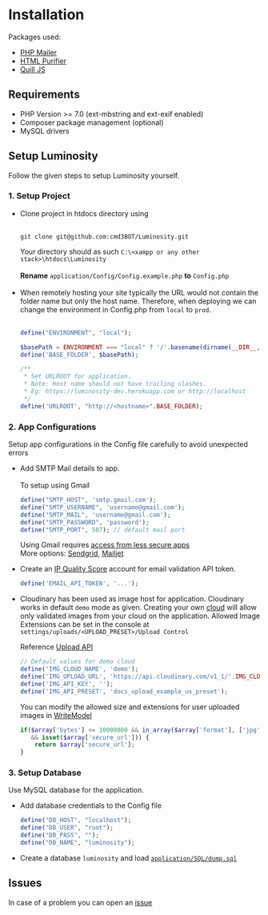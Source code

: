# Installation

 Packages used:
  - [PHP Mailer](https://github.com/PHPMailer/PHPMailer)
  - [HTML Purifier](https://github.com/ezyang/htmlpurifier)
  - [Quill JS](https://github.com/quilljs/quill)

 ## Requirements
  - PHP Version >= 7.0 (ext-mbstring and ext-exif enabled)
  - Composer package management (optional)
  - MySQL drivers
 
 ## Setup Luminosity 
 
 Follow the given steps to setup Luminosity yourself.  <br>

  ### 1. Setup Project
  - Clone project in htdocs directory using <br><br>
    ```
    git clone git@github.com:cmd3BOT/Luminosity.git
    ```
    Your directory should as such ```C:\<xampp or any other stack>\htdocs\Luminosity```
    <br><br>
    **Rename** `application/Config/Config.example.php` **to** ``Config.php``
    <br><br>
  - When remotely hosting your site typically the URL would not contain the folder name but only the host name. 
    Therefore, when deploying we can change the environment in Config.php from ``local`` to ``prod``.  <br><br>
    ```php
    define("ENVIRONMENT", "local");

    $basePath = ENVIRONMENT === "local" ? '/'.basename(dirname(__DIR__, 2)) : '';
    define('BASE_FOLDER', $basePath); 

    /**
     * Set URLROOT for application.
     * Note: Host name should not have trailing slashes.
     * Eg: https://luminosity-dev.herokuapp.com or http://localhost
     */
    define('URLROOT', "http://<hostname>".BASE_FOLDER); 
    ```
  
  ### 2. App Configurations
   Setup app configurations in the Config file carefully to avoid unexpected errors <br>
 
  - Add SMTP Mail details to app. <br><br>
    To setup using Gmail
    ```php
    define("SMTP_HOST", 'smtp.gmail.com');
    define("SMTP_USERNAME", 'username@gmail.com');
    define("SMTP_MAIL", 'username@gmail.com');
    define("SMTP_PASSWORD", 'password');
    define("SMTP_PORT", 587); // default mail port
    ```    
    Using Gmail requires [access from less secure apps](https://myaccount.google.com/lesssecureapps)
    <br>
    More options: [Sendgrid](http://sendgrid.com/), [Mailjet](https://www.mailjet.com/feature/smtp-relay/)
    
  - Create an [IP Quality Score](https://www.ipqualityscore.com/create-account) account for email validation API token.
    ```php
    define('EMAIL_API_TOKEN', '...');
    ```
  - Cloudinary has been used as image host for application. Cloudinary works in default ``demo`` mode as given. Creating your own [cloud](https://cloudinary.com/users/register/free) will allow only validated images from your cloud on the application. Allowed Image Extensions can be set in the console at ``settings/uploads/<UPLOAD_PRESET>/Upload Control``
    
    Reference [Upload API](https://cloudinary.com/documentation/image_upload_api_reference)
    ```php
    // Default values for demo cloud
    define('IMG_CLOUD_NAME', 'demo');
    define('IMG_UPLOAD_URL', 'https://api.cloudinary.com/v1_1/'.IMG_CLOUD_NAME.'/image/upload');
    define('IMG_API_KEY', '');
    define('IMG_API_PRESET', 'docs_upload_example_us_preset');
    ```
    
    You can modify the allowed size and extensions for user uploaded images in [WriteModel](https://github.com/cmd3BOT/Luminosity/blob/main/application/Models/WriteModel.php#L39)
    ```php
    if($array['bytes'] <= 10000000 && in_array($array['format'], ['jpg','jpeg','gif','webp','png'])
       && isset($array['secure_url'])) {
        return $array['secure_url'];
    }
    ```

  ### 3. Setup Database
  Use MySQL database for the application. 
  
  - Add database credentials to the Config file
    ```php
    define("DB_HOST", "localhost");
    define("DB_USER", "root");
    define("DB_PASS", "");
    define("DB_NAME", "luminosity");
    ```
  - Create a database ``luminosity`` and load [``application/SQL/dump.sql``](https://github.com/cmd3BOT/Luminosity/blob/main/application/SQL/dump.sql)
  
## Issues
  In case of a problem you can open an [issue](https://github.com/cmd3BOT/Luminosity/issues)
  
